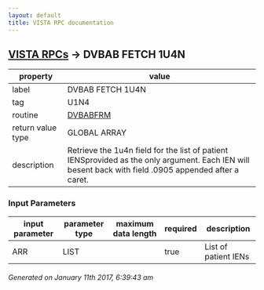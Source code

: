 ```yaml
---
layout: default
title: VISTA RPC documentation
---
```




## [VISTA RPCs](TableOfContent.md) &#8594; DVBAB FETCH 1U4N 

 property | value 
--- | --- 
 label | DVBAB FETCH 1U4N
 tag | U1N4
 routine | [DVBABFRM](http://code.osehra.org/dox/Routine_DVBABFRM_source.html)
 return value type | GLOBAL ARRAY
 description | Retrieve the 1u4n field for the list of patient IENSprovided as the only argument.  Each IEN will besent back with field .0905 appended after a caret.

### Input Parameters

| input parameter | parameter type | maximum data length | required | description | 
| --- | --- | --- | --- | --- | 
| ARR | LIST |  | true | List of patient IENs | 




 ###### Generated on January 11th 2017, 6:39:43 am